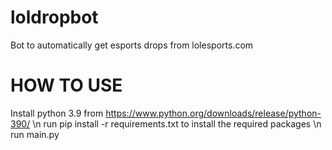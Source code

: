 # loldropbot
Bot to automatically get esports drops from lolesports.com

# HOW TO USE
Install python 3.9 from https://www.python.org/downloads/release/python-390/ \n
run pip install -r requirements.txt to install the required packages \n
run main.py

